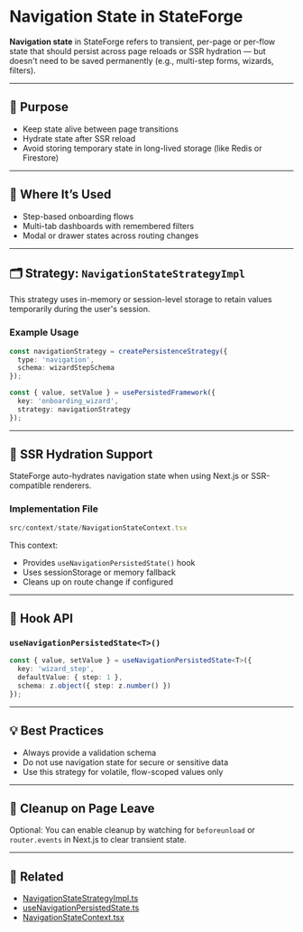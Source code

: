 
# Navigation State in StateForge

**Navigation state** in StateForge refers to transient, per-page or per-flow state that should persist across page reloads or SSR hydration — but doesn't need to be saved permanently (e.g., multi-step forms, wizards, filters).

---

## 🎯 Purpose

- Keep state alive between page transitions
- Hydrate state after SSR reload
- Avoid storing temporary state in long-lived storage (like Redis or Firestore)

---

## 🧠 Where It’s Used

- Step-based onboarding flows
- Multi-tab dashboards with remembered filters
- Modal or drawer states across routing changes

---

## 🗂 Strategy: `NavigationStateStrategyImpl`

This strategy uses in-memory or session-level storage to retain values temporarily during the user's session.

### Example Usage

```ts
const navigationStrategy = createPersistenceStrategy({
  type: 'navigation',
  schema: wizardStepSchema
});

const { value, setValue } = usePersistedFramework({
  key: 'onboarding_wizard',
  strategy: navigationStrategy
});
```

---

## 🔁 SSR Hydration Support

StateForge auto-hydrates navigation state when using Next.js or SSR-compatible renderers.

### Implementation File

```ts
src/context/state/NavigationStateContext.tsx
```

This context:
- Provides `useNavigationPersistedState()` hook
- Uses sessionStorage or memory fallback
- Cleans up on route change if configured

---

## 🔧 Hook API

### `useNavigationPersistedState<T>()`

```ts
const { value, setValue } = useNavigationPersistedState<T>({
  key: 'wizard_step',
  defaultValue: { step: 1 },
  schema: z.object({ step: z.number() })
});
```

---

## 💡 Best Practices

- Always provide a validation schema
- Do not use navigation state for secure or sensitive data
- Use this strategy for volatile, flow-scoped values only

---

## 🔁 Cleanup on Page Leave

Optional: You can enable cleanup by watching for `beforeunload` or `router.events` in Next.js to clear transient state.

---

## 🔗 Related

- [NavigationStateStrategyImpl.ts](../strategies/implementations/NavigationStateStrategyImpl.ts)
- [useNavigationPersistedState.ts](../hooks/useNavigationPersistedState.ts)
- [NavigationStateContext.tsx](../context/state/NavigationStateContext.tsx)
